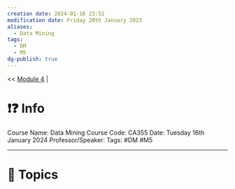 ```yaml
---
creation date: 2024-01-16 23:52
modification date: Friday 20th January 2023
aliases:
  - Data Mining
tags:
  - DM
  - M5
dg-publish: true
---
```


<< [Module 4](Sem_6/Data_Mining/Notes/Module_4.md.md)  | 

# ❗❓ Info
Course Name: Data Mining
Course Code: CA355
Date: Tuesday 16th January 2024
Professor/Speaker: 
Tags: #DM #M5

---
# 📃 Topics